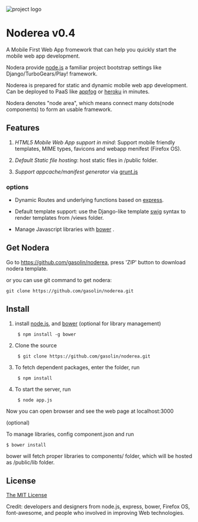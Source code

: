 ![project logo](https://raw.github.com/gasolin/noderea/master/public/img/icon128.png)

# Noderea v0.4

A Mobile First Web App fromework that can help you quickly start the mobile web app development. 

Nodera provide [node.js](http://nodejs.org/) a familiar project bootstrap settings like Django/TurboGears/Play! framework.

Noderea is prepared for static and dynamic mobile web app development. Can be deployed to PaaS like [appfog](https://www.appfog.com) or [heroku](http://www.heroku.com) in minutes.

Nodera denotes "node area", which means connect many dots(node components) to form an usable framework.


## Features

1. *HTML5 Mobile Web App support in mind*: Support mobile friendly templates, MIME types, favicons and webapp menifest (Firefox OS).

2. *Default Static file hosting*: host static files in /public folder.

3. *Support appcache/manifest generator* via [grunt.js](https://github.com/gunta/grunt-manifest)

### options

* Dynamic Routes and underlying functions based on [express](http://www.expressjs.com).

* Default template support: use the Django-like template [swig](http://paularmstrong.github.com/swig) syntax to render templates from /views folder.

* Manage Javascript libraries with [bower](http://sindresorhus.com/bower-components/) .

## Get Nodera

Go to https://github.com/gasolin/noderea, press 'ZIP' button to download nodera template.

or you can use git command to get nodera:

    git clone https://github.com/gasolin/noderea.git

## Install

1. install [node.js](http://www.nodejs.org), and [bower](http://sindresorhus.com/bower-components/) (optional for library management)

        $ npm install -g bower

2. Clone the source

        $ git clone https://github.com/gasolin/noderea.git

3. To fetch dependent packages, enter the folder, run

        $ npm install

4. To start the server, run

        $ node app.js

Now you can open browser and see the web page at localhost:3000 


(optional) 

To manage libraries, config component.json and run

    $ bower install

bower will fetch proper libraries to components/ folder, which will be hosted as /public/lib folder.


## License

[The MIT License](http://opensource.org/licenses/MIT)

Credit: developers and designers from node.js, express, bower, Firefox OS, font-awesome, and people who involved in improving Web technologies.
